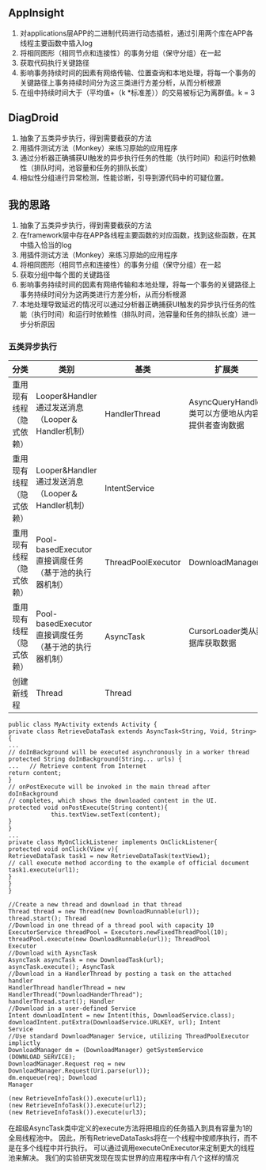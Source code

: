 ## AppInsight

1. 对applications层APP的二进制代码进行动态插桩，通过引用两个库在APP各线程主要函数中插入log
1. 将相同图形（相同节点和连接性）的事务分组（保守分组）在一起
1. 获取代码执行关键路径
1. 影响事务持续时间的因素有网络传输、位置查询和本地处理，将每一个事务的关键路径上事务持续时间分为这三类进行方差分析，从而分析根源
1. 在组中持续时间大于（平均值+（k *标准差））的交易被标记为离群值。k = 3

## DiagDroid
1. 抽象了五类异步执行，得到需要截获的方法
1. 用插件测试方法（Monkey）来练习原始的应用程序
1. 通过分析器正确捕获UI触发的异步执行任务的性能（执行时间）和运行时依赖性（排队时间，池容量和任务的排队长度）
1. 相似性分组进行异常检测，性能诊断，引导到源代码中的可疑位置。

## 我的思路
1. 抽象了五类异步执行，得到需要截获的方法
1. 在framework层中存在APP各线程主要函数的对应函数，找到这些函数，在其中插入恰当的log
1. 用插件测试方法（Monkey）来练习原始的应用程序
1. 将相同图形（相同节点和连接性）的事务分组（保守分组）在一起
1. 获取分组中每个图的关键路径
1. 影响事务持续时间的因素有网络传输和本地处理，将每一个事务的关键路径上事务持续时间分为这两类进行方差分析，从而分析根源
1. 本地处理导致延迟的情况可以通过分析器正确捕获UI触发的异步执行任务的性能（执行时间）和运行时依赖性（排队时间，池容量和任务的排队长度）进一步分析原因

### 五类异步执行
|分类|类别|基类|扩展类|
|---|---|---|---|
|重用现有线程（隐式依赖）|Looper&Handler通过发送消息（Looper＆Handler机制）|HandlerThread|AsyncQueryHandler类可以方便地从内容提供者查询数据|
|重用现有线程（隐式依赖）|Looper&Handler通过发送消息（Looper＆Handler机制）|IntentService||
|重用现有线程（隐式依赖）|Pool-basedExecutor直接调度任务（基于池的执行器机制）|ThreadPoolExecutor|DownloadManager|
|重用现有线程（隐式依赖）|Pool-basedExecutor直接调度任务（基于池的执行器机制）|AsyncTask|CursorLoader类从数据库获取数据|
|创建新线程|Thread|Thread||

```
public class MyActivity extends Activity {
private class RetrieveDataTask extends AsyncTask<String, Void, String> {
...
// doInBackground will be executed asynchronously in a worker thread
protected String doInBackground(String... urls) {
...   // Retrieve content from Internet
return content;
}
// onPostExecute will be invoked in the main thread after doInBackground
// completes, which shows the downloaded content in the UI.
protected void onPostExecute(String content){
            this.textView.setText(content);
}
}
...
private class MyOnClickListener implements OnClickListener{
protected void onClick(View v){
RetrieveDataTask task1 = new RetrieveDataTask(textView1);
// call execute method according to the example of official document
task1.execute(url1);
}
}
}
```
```
//Create a new thread and download in that thread
Thread thread = new Thread(new DownloadRunnable(url));
thread.start(); Thread
//Download in one thread of a thread pool with capacity 10
ExecutorService threadPool = Executors.newFixedThreadPool(10);
threadPool.execute(new DownloadRunnable(url)); ThreadPool
Executor
//Download with AysncTask
AsyncTask asyncTask = new DownloadTask(url);
asyncTask.execute(); AsyncTask
//Download in a HandlerThread by posting a task on the attached handler
HandlerThread handlerThread = new HandlerThread("DownloadHanderThread");
handlerThread.start(); Handler
//Download in a user‐defined Service
Intent downloadIntent = new Intent(this, DownloadService.class);
downloadIntent.putExtra(DownloadService.URLKEY, url); Intent
Service
//Use standard DownloadManager Service, utilizing ThreadPoolExecutor implictly
DownloadManager dm = (DownloadManager) getSystemService (DOWNLOAD_SERVICE);
DownloadManager.Request req = new DownloadManager.Request(Uri.parse(url));
dm.enqueue(req); Download
Manager
```
```
(new RetrieveInfoTask()).execute(url1); 
(new RetrieveInfoTask()).execute(url2); 
(new RetrieveInfoTask()).execute(url3);
```
在超级AsyncTask类中定义的execute方法将把相应的任务插入到具有容量为1的全局线程池中。 因此，所有RetrieveDataTasks将在一个线程中按顺序执行，而不是在多个线程中并行执行。
可以通过调用executeOnExecutor来定制更大的线程池来解决。 
我们的实验研究发现在现实世界的应用程序中有八个这样的情况
